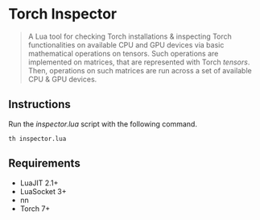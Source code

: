 # Torch Inspector
> A Lua tool for checking Torch installations & inspecting Torch functionalities on available CPU and GPU devices via basic mathematical operations on tensors. Such operations are implemented on matrices, that are represented with Torch *tensors*. Then, operations on such matrices are run across a set of available CPU & GPU devices.

## Instructions
Run the *inspector.lua* script with the following command.
```
th inspector.lua
```

## Requirements
* LuaJIT 2.1+
* LuaSocket 3+
* nn
* Torch 7+
